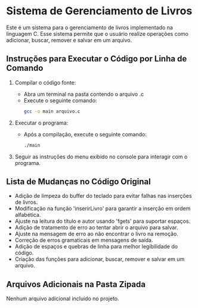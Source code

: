 # Sistema de Gerenciamento de Livros

Este é um sistema para o gerenciamento de livros implementado na linguagem C. 
Esse sistema permite que o usuário realize operações como adicionar, buscar, remover e salvar em um arquivo.

## Instruções para Executar o Código por Linha de Comando

1. Compilar o código fonte:
   - Abra um terminal na pasta contendo o arquivo .c
   - Execute o seguinte comando:
     ```bash
     gcc -o main arquivo.c
     ```

2. Executar o programa:
   - Após a compilação, execute o seguinte comando:
     ```bash
     ./main
     ```

3. Seguir as instruções do menu exibido no console para interagir com o programa.

## Lista de Mudanças no Código Original

- Adição de limpeza do buffer do teclado para evitar falhas nas inserções de livros.
- Modificação na função 'inserirLivro' para garantir a inserção em ordem alfabética.
- Ajuste na leitura do título e autor usando 'fgets' para suportar espaços.
- Adição de tratamento de erro ao tentar abrir o arquivo para salvar.
- Ajuste na mensagem de erro ao não encontrar o livro na remoção.
- Correção de erros gramaticais em mensagens de saída.
- Adição de espaços e quebras de linha para melhor legibilidade do código.
- Criação das funções para adicionar, buscar, remover e salvar em um arquivo.

## Arquivos Adicionais na Pasta Zipada

Nenhum arquivo adicional incluído no projeto.

